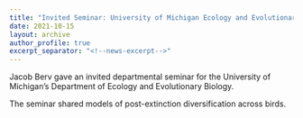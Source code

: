 ```yaml
---
title: "Invited Seminar: University of Michigan Ecology and Evolutionary Biology"
date: 2021-10-15
layout: archive
author_profile: true
excerpt_separator: "<!--news-excerpt-->"
---
```

Jacob Berv gave an invited departmental seminar for the University of Michigan’s Department of Ecology and Evolutionary Biology.

<!--news-excerpt-->
The seminar shared models of post-extinction diversification across birds.

